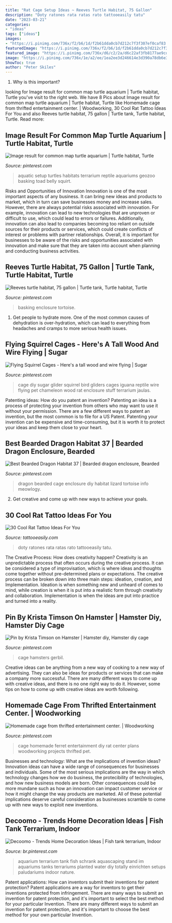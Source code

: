 ```yaml
---
title: "Rat Cage Setup Ideas ~ Reeves Turtle Habitat, 75 Gallon"
description: "Doty ratones rata ratas rato tattooeasily tatu"
date: "2023-03-21"
categories:
- "ideas"
tags: ["ideas"]
images:
- "https://i.pinimg.com/736x/f2/b6/1d/f2b61dda0cb7d212c7f3f307ef0caf83.jpg"
featuredImage: "https://i.pinimg.com/736x/f2/b6/1d/f2b61dda0cb7d212c7f3f307ef0caf83.jpg"
featured_image: "https://i.pinimg.com/736x/d6/c2/2a/d6c22af3fb8177ae9cdc108517673d56--iguana-cage-sugar-gliders.jpg"
image: "https://i.pinimg.com/736x/1e/a2/ee/1ea2ee3d246614e3d390a78db6e3fa51.jpg"
ShowToc: true
author: "Peter Skiles"
---
```



1) Why is this important?

	

		
looking for Image result for common map turtle aquarium | Turtle habitat, Turtle you've visit to the right web. We have 8 Pics about Image result for common map turtle aquarium | Turtle habitat, Turtle like Homemade cage from thrifted entertainment center. | Woodworking, 30 Cool Rat Tattoo Ideas For You and also Reeves turtle habitat, 75 gallon | Turtle tank, Turtle habitat, Turtle. Read more:
		
    
## Image Result For Common Map Turtle Aquarium | Turtle Habitat, Turtle

<img loading=lazy src="https://i.pinimg.com/736x/1e/a2/ee/1ea2ee3d246614e3d390a78db6e3fa51.jpg" onerror="this.onerror=null;this.src='https://tse4.mm.bing.net/th?id=OIP.k8Z8SCfhCGBYXUKyZYUu0QHaFj&amp;pid=15.1';" alt="Image result for common map turtle aquarium | Turtle habitat, Turtle">

_Source: pinterest.com_

>aquatic setup turtles habitats terrarium reptile aquariums geozoo basking toad belly squirt. 

	

Risks and Opportunities of Innovation
Innovation is one of the most important aspects of any business. It can bring new ideas and products to market, which in turn can save businesses money and increase sales. However, there are always potential risks associated with innovation. For example, innovation can lead to new technologies that are unproven or difficult to use, which could lead to errors or failures. Additionally, innovation can also lead to companies becoming too reliant on outside sources for their products or services, which could create conflicts of interest or problems with partner relationships. Overall, it is important for businesses to be aware of the risks and opportunities associated with innovation and make sure that they are taken into account when planning and conducting business activities.

    
## Reeves Turtle Habitat, 75 Gallon | Turtle Tank, Turtle Habitat, Turtle

<img loading=lazy src="https://i.pinimg.com/736x/60/40/c7/6040c798173cd401f6201e0794005ede.jpg" onerror="this.onerror=null;this.src='https://tse4.mm.bing.net/th?id=OIP.wzQjOT3FfCOLcdMIInWwagHaFj&amp;pid=15.1';" alt="Reeves turtle habitat, 75 gallon | Turtle tank, Turtle habitat, Turtle">

_Source: pinterest.com_

>basking enclosure tortoise. 

	

1. Get people to hydrate more. One of the most common causes of dehydration is over-hydration, which can lead to everything from headaches and cramps to more serious health issues.

    
## Flying Squirrel Cages - Here&#039;s A Tall Wood And Wire Flying | Sugar

<img loading=lazy src="https://i.pinimg.com/736x/d6/c2/2a/d6c22af3fb8177ae9cdc108517673d56--iguana-cage-sugar-gliders.jpg" onerror="this.onerror=null;this.src='https://tse2.mm.bing.net/th?id=OIP.9cxF1-xdlB4F448xadfaFQHaLH&amp;pid=15.1';" alt="Flying Squirrel Cages - Here&#039;s a tall wood and wire flying | Sugar">

_Source: pinterest.com_

>cage diy sugar glider squirrel bird gliders cages iguana reptile wire flying pet chameleon wood rat enclosure stuff terrarium jaulas. 

	

Patenting ideas: How do you patent an invention?
Patenting an idea is a process of protecting your invention from others who may want to use it without your permission. There are a few different ways to patent an invention, but the most common is to file for a US Patent. Patenting your invention can be expensive and time-consuming, but it is worth it to protect your ideas and keep them close to your heart.

    
## Best Bearded Dragon Habitat 37 | Bearded Dragon Enclosure, Bearded

<img loading=lazy src="https://i.pinimg.com/736x/b5/84/13/b58413ee112c1c506cfb5140b1a81531.jpg" onerror="this.onerror=null;this.src='https://tse3.mm.bing.net/th?id=OIP.ADJLbiBhWGJWNZADjWzoxQHaJ7&amp;pid=15.1';" alt="Best Bearded Dragon Habitat 37 | Bearded dragon enclosure, Bearded">

_Source: pinterest.com_

>dragon bearded cage enclosure diy habitat lizard tortoise info meowlogy. 

	

2. Get creative and come up with new ways to achieve your goals.

    
## 30 Cool Rat Tattoo Ideas For You

<img loading=lazy src="http://www.tattooeasily.com/wp-content/uploads/2013/07/rat-tattoo-6.jpg" onerror="this.onerror=null;this.src='https://tse1.mm.bing.net/th?id=OIP.kl9pgL46W4cjtmzQvYE3lQHaL2&amp;pid=15.1';" alt="30 Cool Rat Tattoo Ideas For You">

_Source: tattooeasily.com_

>doty ratones rata ratas rato tattooeasily tatu. 

	

The Creative Process: How does creativity happen?
Creativity is an unpredictable process that often occurs during the creative process. It can be considered a type of improvisation, which is where ideas and thoughts come together without pre-determined plans or expectations. The creative process can be broken down into three main steps: ideation, creation, and Implementation. Ideation is when something new and unheard of comes to mind, while creation is when it is put into a realistic form through creativity and collaboration. Implementation is when the ideas are put into practice and turned into a reality.

    
## Pin By Krista Timson On Hamster | Hamster Diy, Hamster Diy Cage

<img loading=lazy src="https://i.pinimg.com/736x/f2/b6/1d/f2b61dda0cb7d212c7f3f307ef0caf83.jpg" onerror="this.onerror=null;this.src='https://tse4.mm.bing.net/th?id=OIP.eLXNJi2fbeXpXPkiWXeogwHaJ3&amp;pid=15.1';" alt="Pin by Krista Timson on Hamster | Hamster diy, Hamster diy cage">

_Source: pinterest.com_

>cage hamsters gerbil. 

	

Creative ideas can be anything from a new way of cooking to a new way of advertising. They can also be ideas for products or services that can make a company more successful. There are many different ways to come up with creative ideas, and there is no one right way to do it. However, some tips on how to come up with creative ideas are worth following.

    
## Homemade Cage From Thrifted Entertainment Center. | Woodworking

<img loading=lazy src="https://i.pinimg.com/736x/ff/bf/c2/ffbfc28345e9d1a514caed357fb5ad28--entertainment-centers-ferret-cage.jpg" onerror="this.onerror=null;this.src='https://tse2.mm.bing.net/th?id=OIP.FVjjdHkMw442tfM16E0VgwHaKq&amp;pid=15.1';" alt="Homemade cage from thrifted entertainment center. | Woodworking">

_Source: pinterest.com_

>cage homemade ferret entertainment diy rat center plans woodworking projects thrifted pet. 

	

Businesses and technology: What are the implications of invention ideas?
Innovation ideas can have a wide range of consequences for businesses and individuals. Some of the most serious implications are the way in which technology changes how we do business, the protecibility of technologies, and how new business models are born. Other consequences could be more mundane such as how an innovation can impact customer service or how it might change the way products are marketed. All of these potential implications deserve careful consideration as businesses scramble to come up with new ways to exploit new inventions.

    
## Decoomo - Trends Home Decoration Ideas | Fish Tank Terrarium, Indoor

<img loading=lazy src="https://i.pinimg.com/736x/c7/85/bf/c785bf6ee97df722ae8ac1d40908fa9e.jpg" onerror="this.onerror=null;this.src='https://tse3.mm.bing.net/th?id=OIP.C59IiJyC3RiGtSlS1WiBhAHaOE&amp;pid=15.1';" alt="Decoomo - Trends Home Decoration Ideas | Fish tank terrarium, Indoor">

_Source: br.pinterest.com_

>aquarium terrarium tank fish schrank aquascaping stand im aquariums tanks terrariums planted water diy totally einrichten setups paludariums indoor nature. 

	

Patent applications: How can inventors submit their inventions for patent protection?
Patent applications are a way for inventors to get their inventions protected from infringement. There are many ways to submit an invention for patent protection, and it's important to select the best method for your particular Invention. 
There are many different ways to submit an invention for patent protection, and it's important to choose the best method for your own particular Invention.

